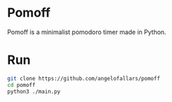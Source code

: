 # Pomoff

Pomoff is a minimalist pomodoro timer made in Python.

# Run

```bash
git clone https://github.com/angelofallars/pomoff
cd pomoff
python3 ./main.py
```
